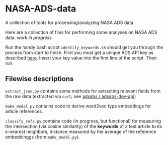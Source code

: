 # NASA-ADS-data
A collection of tools for processing/analyzing NASA ADS data

Here are a collection of files for performing some analyses on NASA ADS data. _work in progress_

Run the handy bash script `identify_keywords.sh` should get you through the process from start to finish. First you must get a unique ADS API key as described [here](https://github.com/adsabs/adsabs-dev-api#access).
Insert your key value into the first line of the script. Then run.

## Filewise descriptions

`extract_json.py` contains some methods for extracting relevant fields from the raw data (extracted via `curl`; see [adsabs /
adsabs-dev-api](https://github.com/adsabs/adsabs-dev-api))

`make_model.py` contains code to derive word2vec type embeddings for article references.

`classify_refs.py` contains code (in progress, but functional) for measuring the intersection (via cosine similarity) of the __keywords__ of a test article to its k-nearest neighbors, distance measured by the average of the reference embeddinggs (from `make_model.py`).
